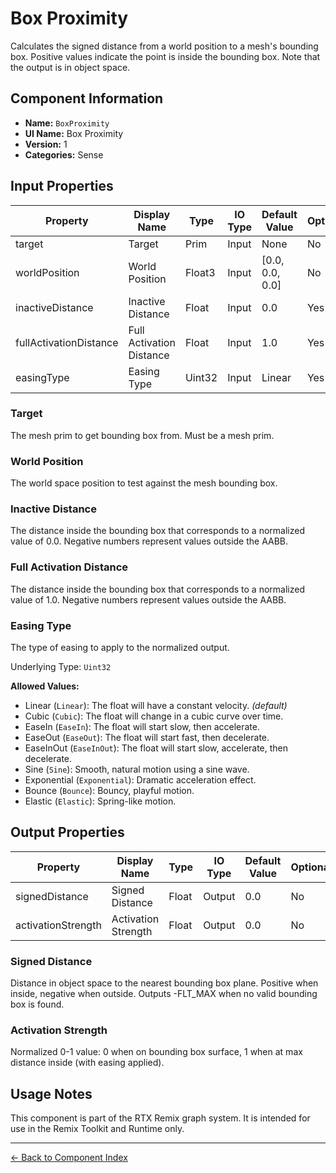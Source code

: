 # Box Proximity

Calculates the signed distance from a world position to a mesh's bounding box\. Positive values indicate the point is inside the bounding box\.  Note that the output is in object space\.

## Component Information

- **Name:** `BoxProximity`
- **UI Name:** Box Proximity
- **Version:** 1
- **Categories:** Sense

## Input Properties

| Property | Display Name | Type | IO Type | Default Value | Optional |
|----------|--------------|------|---------|---------------|----------|
| target | Target | Prim | Input | None | No | 
| worldPosition | World Position | Float3 | Input | \[0\.0, 0\.0, 0\.0\] | No | 
| inactiveDistance | Inactive Distance | Float | Input | 0\.0 | Yes | 
| fullActivationDistance | Full Activation Distance | Float | Input | 1\.0 | Yes | 
| easingType | Easing Type | Uint32 | Input | Linear | Yes | 

### Target

The mesh prim to get bounding box from\. Must be a mesh prim\.


### World Position

The world space position to test against the mesh bounding box\.


### Inactive Distance

The distance inside the bounding box that corresponds to a normalized value of 0\.0\.  Negative numbers represent values outside the AABB\. 


### Full Activation Distance

The distance inside the bounding box that corresponds to a normalized value of 1\.0\.  Negative numbers represent values outside the AABB\. 


### Easing Type

The type of easing to apply to the normalized output\.

Underlying Type: `Uint32`


**Allowed Values:**

- Linear (`Linear`): The float will have a constant velocity\. *(default)*
- Cubic (`Cubic`): The float will change in a cubic curve over time\.
- EaseIn (`EaseIn`): The float will start slow, then accelerate\.
- EaseOut (`EaseOut`): The float will start fast, then decelerate\.
- EaseInOut (`EaseInOut`): The float will start slow, accelerate, then decelerate\.
- Sine (`Sine`): Smooth, natural motion using a sine wave\.
- Exponential (`Exponential`): Dramatic acceleration effect\.
- Bounce (`Bounce`): Bouncy, playful motion\.
- Elastic (`Elastic`): Spring\-like motion\.

## Output Properties

| Property | Display Name | Type | IO Type | Default Value | Optional |
|----------|--------------|------|---------|---------------|----------|
| signedDistance | Signed Distance | Float | Output | 0\.0 | No | 
| activationStrength | Activation Strength | Float | Output | 0\.0 | No | 

### Signed Distance

Distance in object space to the nearest bounding box plane\. Positive when inside, negative when outside\.  Outputs \-FLT\_MAX when no valid bounding box is found\.


### Activation Strength

Normalized 0\-1 value: 0 when on bounding box surface, 1 when at max distance inside \(with easing applied\)\.


## Usage Notes

This component is part of the RTX Remix graph system. It is intended for use in the Remix Toolkit and Runtime only.

---
[← Back to Component Index](index.md)
